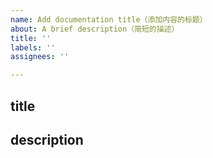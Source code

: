 ```yaml
---
name: Add documentation title（添加内容的标题）
about: A brief description（简短的描述）
title: ''
labels: ''
assignees: ''

---
```


## title

## description
